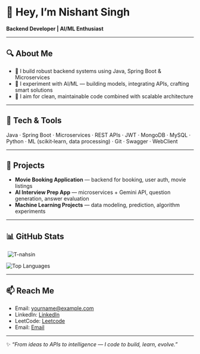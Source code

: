 # 👋 Hey, I’m Nishant Singh

**Backend Developer | AI/ML Enthusiast**

---

## 🔍 About Me  
- 🔧 I build robust backend systems using Java, Spring Boot & Microservices  
- 🤖 I experiment with AI/ML — building models, integrating APIs, crafting smart solutions  
- 🎯 I aim for clean, maintainable code combined with scalable architecture  

---

## 🧰 Tech & Tools  
Java · Spring Boot · Microservices · REST APIs · JWT · MongoDB · MySQL · Python · ML (scikit‑learn, data processing) · Git · Swagger · WebClient  

---

## 🚀 Projects  
- **Movie Booking Application** — backend for booking, user auth, movie listings  
- **AI Interview Prep App** — microservices + Gemini API, question generation, answer evaluation  
- **Machine Learning Projects** — data modeling, prediction, algorithm experiments  

---

## 📊 GitHub Stats
<p>&nbsp;<img align="center" src="https://github-readme-stats.vercel.app/api?username=T-nahsin&show_icons=true&locale=en" alt="T-nahsin" /></p>

![Top Languages](https://github-readme-stats.vercel.app/api/top-langs/?username=T-nahsin&layout=compact&theme=radical)

---

## 📫 Reach Me  
- Email: yourname@example.com  
- LinkedIn: [LinkedIn](https://www.linkedin.com/in/nishant-singh-95a15b2a6/)
- LeetCode: [Leetcode](https://leetcode.com/u/T-nahsin/)
- Email: [Email](nishant16405@gmail.com)

---

✨ *“From ideas to APIs to intelligence — I code to build, learn, evolve.”*  
